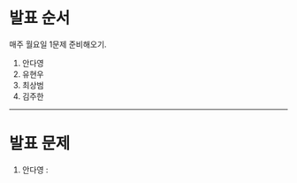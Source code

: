 # 발표 순서

매주 월요일 1문제 준비해오기. 

1. 안다영
2. 유현우
3. 최상범
4. 김주한


------------------------------------------------------------------------------------------------------------------------------------------------------------------
# 발표 문제


1. 안다영 :  
